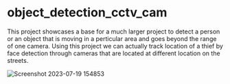 # object_detection_cctv_cam

This project showcases a base for a much larger project to detect a person or an object that is moving in a perticular area and goes beyond the range of one camera. Using this project we can actually track location of a thief by face detection through cameras that are located at different location on the streets. 

![Screenshot 2023-07-19 154853](https://github.com/Pathak-at-GitHub/object_detection_cctv_cam/assets/116303837/bbbaf350-4d4c-426d-90a4-53d1a5a68c6b)
